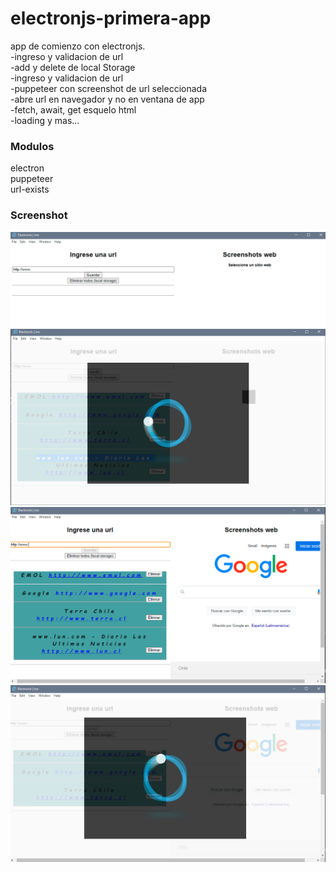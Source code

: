 # electronjs-primera-app
app de comienzo con electronjs.<br>
-ingreso y validacion de url<br>
-add y delete de local Storage<br>
-ingreso y validacion de url<br>
-puppeteer con screenshot de url seleccionada<br>
-abre url en navegador y no en ventana de app<br>
-fetch, await, get esquelo html<br>
-loading y mas...<br>

### Modulos
electron<br>
puppeteer<br>
url-exists<br>

### Screenshot<br>
![Screenshot](screenshots/Captura.PNG)
![Screenshot](screenshots/Captura1.PNG)
![Screenshot](screenshots/Captura2.PNG)
![Screenshot](screenshots/Captura3.PNG)
